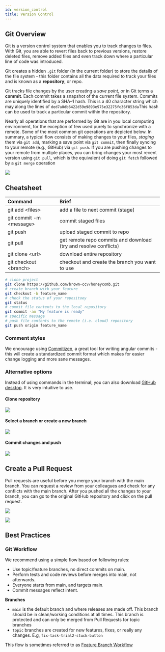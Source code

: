 ```yaml
---
id: version_control
title: Version Control
---
```


## Git Overview

Git is a version control system that enables you to track changes to files. With Git, you are able to revert files back to previous versions, restore deleted files, remove added files and even track down where a particular line of code was introduced.

Git creates a hidden `.git` folder \(in the current folder\) to store the details of the file system - this folder contains all the data required to track your files and is known as a **repository**, or repo.

Git tracks file changes by the user creating a _save point_, or in Git terms a **commit**. Each commit takes a snapshot of the current file system. Commits are uniquely identified by a SHA–1 hash. This is a 40 character string which may along the lines of `ded7a0db6422d59e9893e975e32275fc36f853da`This hash can be used to track a particular commit within the repository.

Nearly all operations that are performed by Git are in you local computing environment, for the exception of few used purely to synchronize with a remote. Some of the most common git operations are depicted below. In summary, a typical flow consists of making changes to your files, _staging_ them via `git add`, marking a save point via `git commit`, then finally syncing to your remote \(e.g., GitHub\) via `git push`. If you are pushing changes to your remote from multiple places, you can bring changes your most recent version using `git pull`, which is the equivalent of doing `git fetch` followed by a `git merge` operation

![](assets/git-basics.png)

## Cheatsheet

| Command                       | Brief                                                              |
| :---------------------------- | :----------------------------------------------------------------- |
| git add &lt;files&gt;         | add a file to next commit \(stage\)                                |
| git commit -m &lt;message&gt; | commit staged files                                                |
| git push                      | upload staged commit to repo                                       |
| git pull                      | get remote repo commits and download \(try and resolve conflicts\) |
| git clone &lt;url&gt;         | download entire repository                                         |
| git checkout &lt;branch&gt;   | checkout and create the branch you want to use                                | 
  
  
```bash
# clone project 
git clone https://github.com/brown-ccv/honeycomb.git
# create branch with your feature
git checkout -b feature_name
# check the status of your repositoey
git status
# commit file contents to the local repository
git commit -am "My feature is ready"
# specific message
# push file contents to the remote (i.e. cloud) repository
git push origin feature_name
```

### Comment styles

We encourage using [Commitizen](http://commitizen.github.io/cz-cli/), a great tool for writing angular commits - this will create a standardized commit format which makes for easier change logging and more sane messages.
  
### Alternative options 
  
Instead of using commands in the terminal, you can also download [GitHub desktop](https://desktop.github.com/). It is very intuitive to use. 
  
#### Clone repository 

![](assets/git_clone.png)
  
#### Select a branch or create a new branch

![](assets/git_branch.png)
  
#### Commit changes and push

![](assets/git_commit.png)

## Create a Pull Request 

Pull requests are useful before you merge your branch with the main branch. You can request a review from your colleagues and check for any conflicts with the main branch. After you pushed all the changes to your branch, you can go to the original GitHub repository and click on the pull request.  

![](assets/pull_request.png)

![](assets/pull_request_info.png)

## Best Practices

 ### Git Workflow
  
 We recommend using a simple flow based on following rules:

- Use topic/feature branches, no direct commits on main.
- Perform tests and code reviews before merges into main, not afterwards.
- Everyone starts from main, and targets main.
- Commit messages reflect intent.

**Branches**

* `main` is the default branch and where releases are made off. This branch should be in clean/working conditions at all times. This branch is protected and can only be merged from Pull Requests for topic branches
* `topic` branches are created for new features, fixes, or really any changes. E.g, `fix-task-trial2-stuck-button`

This flow is sometimes referred to as [Feature Branch Workflow](https://docs.gitlab.com/ee/gitlab-basics/feature_branch_workflow.html)
